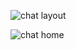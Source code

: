 ![chat layout](https://github.com/user-attachments/assets/d1f12726-ba37-49a0-894d-f9a3d02c6359)

![chat home](https://github.com/user-attachments/assets/b8c29e4f-3ca8-43d8-86b1-fff715f7074e)
